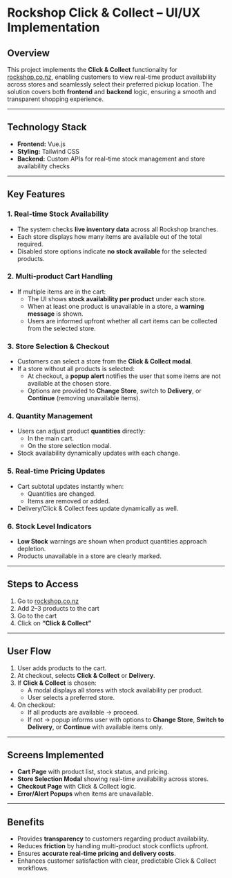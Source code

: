 # Rockshop Click & Collect – UI/UX Implementation

## Overview
This project implements the **Click & Collect** functionality for [rockshop.co.nz](https://rockshop.co.nz), enabling customers to view real-time product availability across stores and seamlessly select their preferred pickup location. The solution covers both **frontend** and **backend** logic, ensuring a smooth and transparent shopping experience.

---

## Technology Stack
- **Frontend:** Vue.js  
- **Styling:** Tailwind CSS  
- **Backend:** Custom APIs for real-time stock management and store availability checks  

---

## Key Features

### 1. Real-time Stock Availability
- The system checks **live inventory data** across all Rockshop branches.  
- Each store displays how many items are available out of the total required.  
- Disabled store options indicate **no stock available** for the selected products.

### 2. Multi-product Cart Handling
- If multiple items are in the cart:
  - The UI shows **stock availability per product** under each store.  
  - When at least one product is unavailable in a store, a **warning message** is shown.  
  - Users are informed upfront whether all cart items can be collected from the selected store.  

### 3. Store Selection & Checkout
- Customers can select a store from the **Click & Collect modal**.  
- If a store without all products is selected:
  - At checkout, a **popup alert** notifies the user that some items are not available at the chosen store.  
  - Options are provided to **Change Store**, switch to **Delivery**, or **Continue** (removing unavailable items).  

### 4. Quantity Management
- Users can adjust product **quantities** directly:
  - In the main cart.  
  - On the store selection modal.  
- Stock availability dynamically updates with each change.

### 5. Real-time Pricing Updates
- Cart subtotal updates instantly when:
  - Quantities are changed.  
  - Items are removed or added.  
- Delivery/Click & Collect fees update dynamically as well.  

### 6. Stock Level Indicators
- **Low Stock** warnings are shown when product quantities approach depletion.  
- Products unavailable in a store are clearly marked.  

---

## Steps to Access
1. Go to [rockshop.co.nz](https://rockshop.co.nz)  
2. Add 2–3 products to the cart  
3. Go to the cart  
4. Click on **“Click & Collect”**  

---

## User Flow
1. User adds products to the cart.  
2. At checkout, selects **Click & Collect** or **Delivery**.  
3. If **Click & Collect** is chosen:  
   - A modal displays all stores with stock availability per product.  
   - User selects a preferred store.  
4. On checkout:  
   - If all products are available → proceed.  
   - If not → popup informs user with options to **Change Store**, **Switch to Delivery**, or **Continue** with available items only.  

---

## Screens Implemented
- **Cart Page** with product list, stock status, and pricing.  
- **Store Selection Modal** showing real-time availability across stores.  
- **Checkout Page** with Click & Collect logic.  
- **Error/Alert Popups** when items are unavailable.  

---

## Benefits
- Provides **transparency** to customers regarding product availability.  
- Reduces **friction** by handling multi-product stock conflicts upfront.  
- Ensures **accurate real-time pricing and delivery costs**.  
- Enhances customer satisfaction with clear, predictable Click & Collect workflows.  
